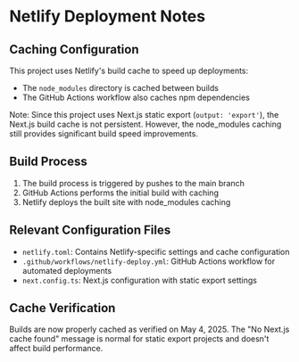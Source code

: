 # Netlify Deployment Notes

## Caching Configuration

This project uses Netlify's build cache to speed up deployments:

- The `node_modules` directory is cached between builds
- The GitHub Actions workflow also caches npm dependencies

Note: Since this project uses Next.js static export (`output: 'export'`), the Next.js build cache is not persistent. However, the node_modules caching still provides significant build speed improvements.

## Build Process

1. The build process is triggered by pushes to the main branch
2. GitHub Actions performs the initial build with caching
3. Netlify deploys the built site with node_modules caching

## Relevant Configuration Files

- `netlify.toml`: Contains Netlify-specific settings and cache configuration
- `.github/workflows/netlify-deploy.yml`: GitHub Actions workflow for automated deployments
- `next.config.ts`: Next.js configuration with static export settings

## Cache Verification

Builds are now properly cached as verified on May 4, 2025. The "No Next.js cache found" message is normal for static export projects and doesn't affect build performance.